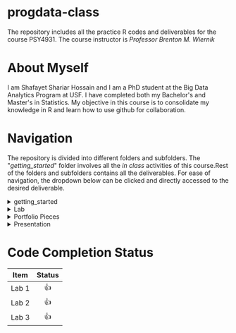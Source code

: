 # progdata-class

The repository includes all the practice R codes and deliverables for the course PSY4931. The course instructor is *Professor Brenton M. Wiernik*

# About Myself

I am Shafayet Shariar Hossain and I am a PhD student at the Big Data Analytics Program at USF. I have completed both my Bachelor's and Master's in Statistics. My objective in this course is to consolidate my knowledge in R and learn how to use github for collaboration.

# Navigation 

The repository is divided into different folders and subfolders. The "*getting_started*" folder involves all the *in class* activities of this course.Rest of the folders and subfolders contains all the deliverables. For ease of navigation, the dropdown below can be clicked and directly accessed to the desired deliverable. 

<details>
<summary> getting_started </summary>
</details>

<details>
<summary> Lab </summary>
<ol>
  <li><a href="https://github.com/shossain7757/progdata-class/tree/main/Lab/Lab%2001">Lab 1</a></li>
  <li><a href="https://github.com/shossain7757/progdata-class/tree/main/Lab/Lab%2002">Lab 2</a></li>
  <li><a href="https://github.com/shossain7757/progdata-class/tree/main/Lab/Lab%2003">Lab 3</a></li>
  <li><a href="https://github.com/shossain7757/progdata-class/tree/main/Lab/Lab%2004">Lab 4</a></li>
</ol>
</details>

<details>
<summary>Portfolio Pieces</summary>
<ol>
 <li>Personal Website</li>
 <li>R Shiny</li>
</ol>
</details>

<details>
<summary> Presentation </summary>
 - Presentation Slide
</details>

# Code Completion Status

|**Item**|**Status**|
|:---:   |:---:     |
| Lab 1  |:thumbsup:|
| Lab 2  |:thumbsup:|
| Lab 3  |:thumbsup:|


